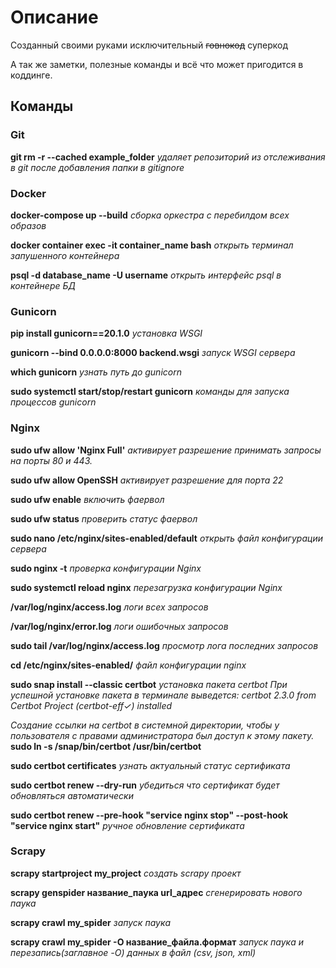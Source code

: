 # Описание
Созданный своими руками исключительный <del>говнокод</del> суперкод

А так же заметки, полезные команды и всё что может пригодится в коддинге.

## Команды

### Git

**git rm -r --cached example_folder**   *удаляет репозиторий из отслеживания в git после добавления папки в gitignore*

### Docker

**docker-compose up --build**   *сборка оркестра с перебилдом всех образов*

**docker container exec -it container_name bash**   *открыть терминал запушенного контейнера*

**psql -d database_name -U username**   *открыть интерфейс psql в контейнере БД*

### Gunicorn

**pip install gunicorn==20.1.0**  *установка WSGI*

**gunicorn --bind 0.0.0.0:8000 backend.wsgi**  *запуск WSGI сервера*

**which gunicorn**   *узнать путь до gunicorn*

**sudo systemctl start/stop/restart gunicorn** *команды для запуска процессов gunicorn*

### Nginx

**sudo ufw allow 'Nginx Full'** *активирует разрешение принимать запросы на порты 80 и 443.*

**sudo ufw allow OpenSSH** *активирует разрешение для порта 22*

**sudo ufw enable**  *включить фаервол*

**sudo ufw status** *проверить статус фаервол*

**sudo nano /etc/nginx/sites-enabled/default** *открыть файл конфигурации сервера*

**sudo nginx -t** *проверка конфигурации Nginx*

**sudo systemctl reload nginx** *перезагрузка конфигурации Nginx*

**/var/log/nginx/access.log** *логи всех запросов*

**/var/log/nginx/error.log** *логи ошибочных запросов*

**sudo tail /var/log/nginx/access.log** *просмотр лога последних запросов*

**cd /etc/nginx/sites-enabled/** *файл конфигурации nginx*

**sudo snap install --classic certbot** *установка пакета certbot*
*При успешной установке пакета в терминале выведется:
certbot 2.3.0 from Certbot Project (certbot-eff✓) installed*

*Создание ссылки на certbot в системной директории,
чтобы у пользователя с правами администратора был доступ к этому пакету.*
**sudo ln -s /snap/bin/certbot /usr/bin/certbot**

**sudo certbot certificates** *узнать актуальный статус сертификата*

**sudo certbot renew --dry-run**     *убедиться что сертификат будет обновляться автоматически*

**sudo certbot renew --pre-hook "service nginx stop" --post-hook "service nginx start"**    *ручное обновление сертификата*

### Scrapy

**scrapy startproject my_project** *создать scrapy проект*

**scrapy genspider название_паука url_адрес** *сгенерировать нового паука*

**scrapy crawl my_spider** *запуск паука*

**scrapy crawl my_spider -O название_файла.формат** *запуск паука и перезапись(заглавное -O) данных в файл (csv, json, xml)*


